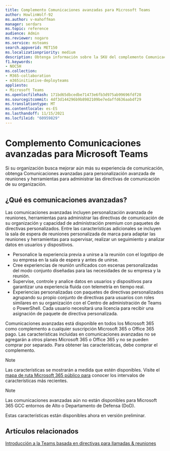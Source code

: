 ```yaml
---
title: Complemento Comunicaciones avanzadas para Microsoft Teams
author: HowlinWolf-92
ms.author: v-mahoffman
manager: serdars
ms.topic: reference
audience: Admin
ms.reviewer: nogaro
ms.service: msteams
search.appverid: MET150
ms.localizationpriority: medium
description: Obtenga información sobre la SKU del complemento Comunicaciones avanzadas para Microsoft Teams.
f1.keywords:
- NOCSH
ms.collection:
- M365-collaboration
- m365initiative-deployteams
appliesto:
- Microsoft Teams
ms.openlocfilehash: 171bd65dbcedbe71473e6fb3d975ab99696fdf28
ms.sourcegitcommit: 4df3d144296b9b8982109be7edaffd636aabdf29
ms.translationtype: MT
ms.contentlocale: es-ES
ms.lasthandoff: 11/15/2021
ms.locfileid: "60959829"
---
```

# <a name="advanced-communications-add-on-for-microsoft-teams"></a>Complemento Comunicaciones avanzadas para Microsoft Teams

Si su organización busca mejorar aún más su experiencia de comunicación, obtenga Comunicaciones avanzadas para personalización avanzada de reuniones y herramientas para administrar las directivas de comunicación de su organización.

## <a name="what-is-advanced-communications"></a>¿Qué es comunicaciones avanzadas?

Las comunicaciones avanzadas incluyen personalización avanzada de reuniones, herramientas para administrar las directivas de comunicación de su organización y capacidad de administración premium con paquetes de directivas personalizados. Entre las características adicionales se incluyen la sala de espera de reuniones personalizada de marca para adaptar las reuniones y herramientas para supervisar, realizar un seguimiento y analizar datos en usuarios y dispositivos.

- Personalice la experiencia previa a unirse a la reunión con el logotipo de su empresa en la sala de espera y antes de unirse. 
- Cree experiencias de reunión unificados con escenas personalizadas del modo conjunto diseñadas para las necesidades de su empresa y la reunión.
- Supervise, controle y analice datos en usuarios y dispositivos para garantizar una experiencia fluida con telemetría en tiempo real.
- Experiencias personalizadas con paquetes de directivas personalizados agrupando su propio conjunto de directivas para usuarios con roles similares en su organización con el Centro de administración de Teams o PowerShell. Cada usuario necesitará una licencia para recibir una asignación de paquete de directiva personalizada. 

Comunicaciones avanzadas está disponible en todos los Microsoft 365 como complemento a cualquier suscripción Microsoft 365 o Office 365 pago. Las características incluidas en comunicaciones avanzadas no se agregarán a otros planes Microsoft 365 o Office 365 y no se pueden comprar por separado. Para obtener las características, debe comprar el complemento.

> [!NOTE]
> Las características se mostrarán a medida que estén disponibles. Visite el [mapa de ruta Microsoft 365 público para](https://www.microsoft.com/microsoft-365/roadmap?filters=Microsoft%20Teams) conocer los intervalos de características más recientes.

> [!NOTE]
> Las comunicaciones avanzadas aún no están disponibles para Microsoft 365 GCC entornos de Alto o Departamento de Defensa (DoD).

Estas características están disponibles ahora en versión preliminar.

## <a name="related-articles"></a>Artículos relacionados

[Introducción a la Teams basada en directivas para llamadas & reuniones](../teams-recording-policy.md)
